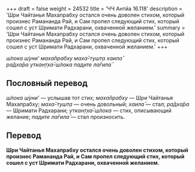 +++
draft = false
weight = 24532
title = 'ЧЧ Антйа 16.118'
description = 'Шри Чайтанья Махапрабху остался очень доволен стихом, который произнес Рамананда Рай, и Сам пропел следующий стих, который сошел с уст Шримати Радхарани, охваченной желанием.'
summary = 'Шри Чайтанья Махапрабху остался очень доволен стихом, который произнес Рамананда Рай, и Сам пропел следующий стих, который сошел с уст Шримати Радхарани, охваченной желанием.'
+++

_ш́лока ш́уни’ маха̄прабху маха̄-тушт̣а хаила̄  
ра̄дха̄ра уткан̣т̣ха̄-ш́лока пад̣ите ла̄гила̄_

## Пословный перевод

_ш́лока_ _ш́уни’_ — услышав тот стих; _маха̄прабху_ — Шри Чайтанья Махапрабху; _маха̄_\-_тушт̣а_ — очень довольный; _хаила̄_ — стал; _ра̄дха̄ра_ — Шримати Радхарани; _уткан̣т̣ха̄_\-_ш́лока_ — стих, описывающий желание; _пад̣ите_ _ла̄гила̄_ — стал произносить.

## Перевод

**Шри Чайтанья Махапрабху остался очень доволен стихом, который произнес Рамананда Рай, и Сам пропел следующий стих, который сошел с уст Шримати Радхарани, охваченной желанием.**
